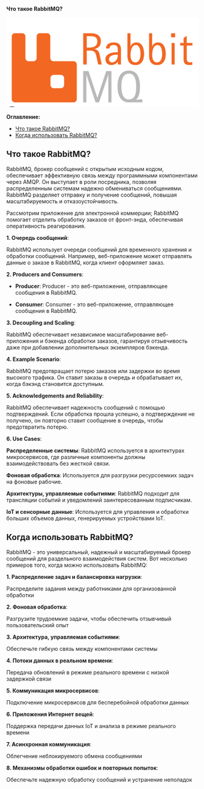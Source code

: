 **Что такое RabbitMQ?**

![alt text](Image/image15.png)

**Оглавление:**
- [Что такое RabbitMQ?](#что-такое-rabbitmq)
- [Когда использовать RabbitMQ?](#когда-использовать-rabbitmq)

## Что такое RabbitMQ?

RabbitMQ, брокер сообщений с открытым исходным кодом, обеспечивает эффективную связь между программными компонентами через AMQP. Он выступает в роли посредника, позволяя распределенным системам надежно обмениваться сообщениями. RabbitMQ разделяет отправку и получение сообщений, повышая масштабируемость и отказоустойчивость.

Рассмотрим приложение для электронной коммерции; RabbitMQ помогает отделить обработку заказов от фронт-энда, обеспечивая оперативность реагирования.

**1. Очередь сообщений**:

RabbitMQ использует очереди сообщений для временного хранения и обработки сообщений. Например, веб-приложение может отправлять данные о заказе в RabbitMQ, когда клиент оформляет заказ.

**2. Producers and Consumers**:

- **Producer**: Producer - это веб-приложение, отправляющее сообщения в RabbitMQ.

- **Consumer**: Consumer - это веб-приложение, отправляющее сообщения в RabbitMQ.

**3. Decoupling and Scaling**:

RabbitMQ обеспечивает независимое масштабирование веб-приложения и бэкенда обработки заказов, гарантируя отзывчивость даже при добавлении дополнительных экземпляров бэкенда.

**4. Example Scenario**:

RabbitMQ предотвращает потерю заказов или задержки во время высокого трафика. Он ставит заказы в очередь и обрабатывает их, когда бэкэнд становится доступным.

**5. Acknowledgements and Reliability**:

RabbitMQ обеспечивает надежность сообщений с помощью подтверждений. Если обработка прошла успешно, а подтверждение не получено, он повторно ставит сообщение в очередь, чтобы предотвратить потерю.

**6. Use Cases**:

**Распределенные системы**: RabbitMQ используется в архитектурах микросервисов, где различные компоненты должны взаимодействовать без жесткой связи.

**Фоновая обработка**: Используется для разгрузки ресурсоемких задач на фоновые рабочие.

**Архитектуры, управляемые событиями**: RabbitMQ подходит для трансляции событий и уведомлений заинтересованным подписчикам.

**IoT и сенсорные данные**: Используется для управления и обработки больших объемов данных, генерируемых устройствами IoT.

## Когда использовать RabbitMQ?

RabbitMQ - это универсальный, надежный и масштабируемый брокер сообщений для раздельного взаимодействия систем. Вот несколько примеров того, когда можно использовать RabbitMQ:

**1. Распределение задач и балансировка нагрузки**:

Распределите задания между работниками для организованной обработки

**2. Фоновая обработка**:

Разгрузите трудоемкие задачи, чтобы обеспечить отзывчивый пользовательский опыт

**3. Архитектура, управляемая событиями**:

Обеспечьте гибкую связь между компонентами системы

**4. Потоки данных в реальном времени**:

Передача обновлений в режиме реального времени с низкой задержкой связи

**5. Коммуникация микросервисов**:

Подключение микросервисов для бесперебойной обработки данных

**6. Приложения Интернет вещей**:

Поддержка передачи данных IoT и анализа в режиме реального времени

**7. Асинхронная коммуникация**:

Облегчение неблокируемого обмена сообщениями

**8. Механизмы обработки ошибок и повторных попыток**:

Обеспечьте надежную обработку сообщений и устранение неполадок

